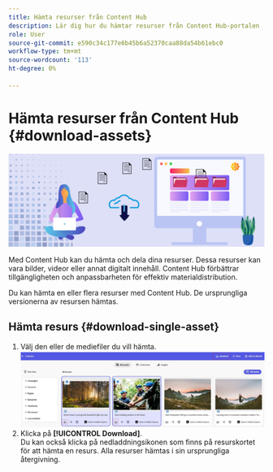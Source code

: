 ```yaml
---
title: Hämta resurser från Content Hub
description: Lär dig hur du hämtar resurser från Content Hub-portalen
role: User
source-git-commit: e590c34c177e6b45b6a52370caa88da54b61ebc0
workflow-type: tm+mt
source-wordcount: '113'
ht-degree: 0%

---
```


# Hämta resurser från Content Hub {#download-assets}

<!-- ![Download assets](assets/download-asset.jpg) -->
![Hämta resurser](assets/download-asset-genstudio.jpeg)

Med Content Hub kan du hämta och dela dina resurser. Dessa resurser kan vara bilder, videor eller annat digitalt innehåll. Content Hub förbättrar tillgängligheten och anpassbarheten för effektiv materialdistribution.

Du kan hämta en eller flera resurser med Content Hub. De ursprungliga versionerna av resursen hämtas.

## Hämta resurs {#download-single-asset}

1. Välj den eller de mediefiler du vill hämta.
   ![Ladda ned en resurs](assets/download-assets-new.jpg)
1. Klicka på **[!UICONTROL Download]**. <br> Du kan också klicka på nedladdningsikonen som finns på resurskortet för att hämta en resurs.
Alla resurser hämtas i sin ursprungliga återgivning.
